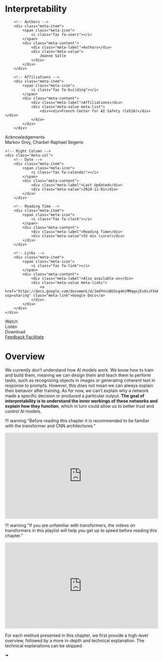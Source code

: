 # Interpretability

<div class="chapter-meta">

<div class="meta-grid">
    <!-- Left Column -->
    <div class="meta-col">

        <!-- Authors -->
        <div class="meta-item">
            <span class="meta-icon">
                <i class="fas fa-users"></i>
            </span>
            <div class="meta-content">
                <div class="meta-label">Authors</div>
                <div class="meta-value">
                    Jeanne Salle
                </div>
            </div>
        </div>
        
        <!-- Affiliations -->
        <div class="meta-item">
            <span class="meta-icon">
                <i class="fas fa-building"></i>
            </span>
            <div class="meta-content">
                <div class="meta-label">Affiliations</div>
                <div class="meta-value meta-list">
                    <div><div>French Center for AI Safety (CeSIA)</div></div>
                </div>
            </div>
        </div>

<!-- Acknowledgements section -->
<div class="meta-item">
    <span class="meta-icon">
        <i class="fas fa-heart"></i>
    </span>
    <div class="meta-content">
        <div class="meta-label">Acknowledgements</div>
        <div class="meta-value">
            Markov Grey, Charbel-Raphael Segerie
        </div>
    </div>
</div>
    </div>

    <!-- Right Column -->
    <div class="meta-col">
        <!-- Date -->
        <div class="meta-item">
            <span class="meta-icon">
                <i class="fas fa-calendar"></i>
            </span>
            <div class="meta-content">
                <div class="meta-label">Last Updated</div>
                <div class="meta-value">2024-11-01</div>
            </div>
        </div>
        
        <!-- Reading Time -->
		<div class="meta-item">
			<span class="meta-icon">
				<i class="fas fa-clock"></i>
			</span>
			<div class="meta-content">
				<div class="meta-label">Reading Time</div>
				<div class="meta-value">55 min (core)</div>
			</div>
		</div>
        
        <!-- Links -->
        <div class="meta-item">
            <span class="meta-icon">
                <i class="fas fa-link"></i>
            </span>
            <div class="meta-content">
                <div class="meta-label">Also available on</div>
                <div class="meta-value meta-links">
                    <a href="https://docs.google.com/document/d/1mdYnniBG5vg4HjMMqqojEs8siFXoRnxi0RfxursBw7A/edit?usp=sharing" class="meta-link">Google Docs</a>
                </div>
            </div>
        </div>
    </div>
</div>

</div>

<div class="action-buttons">
    <div class="action-button disabled" data-tippy-content="Video coming soon">
        <i class="fas fa-video"></i>
        <span>Watch</span>
    </div>
    <div class="action-button disabled" data-tippy-content="Audio coming soon">
        <i class="fas fa-headphones"></i>
        <span>Listen</span>
    </div>
    <div class="action-button disabled" data-tippy-content="PDF coming soon">
        <i class="fas fa-file-pdf"></i>
        <span>Download</span>
    </div>
    <a href="https://forms.gle/ZsA4hEWUx1ZrtQLL9" class="action-button">
        <i class="fas fa-comment"></i>
        <span>Feedback</span>
    </a>
    <a href="https://docs.google.com/document/d/1izDWZKR_xB2qj2a8LkbqcnqnjBIC-C7fn-74CIA-m9w/edit?usp=sharing" class="action-button">
        <i class="fas fa-users"></i>
        <span>Facilitate</span>
    </a>
</div>

# Overview

We currently don’t understand how AI models work. We know how to train and build them, meaning we can design them and teach them to perform tasks, such as recognizing objects in images or generating coherent text in response to prompts. However, this does not mean we can always explain their behavior after training. As for now, we can’t explain why a network made a specific decision or produced a particular output. **The goal of interpretability is to understand the inner workings of these networks and explain how they function**, which in turn could allow us to better trust and control AI models.

!!! warning "Before reading this chapter it is recommended to be familiar with the transformer and CNN architectures."

<iframe style="width: 100%; aspect-ratio: 16 / 9;" frameborder="0" allowfullscreen src="https://www.youtube.com/embed/KuXjwB4LzSA"></iframe>

!!! warning "If you are unfamiliar with transformers, the videos on transformers in this playlist will help you get up to speed before reading this chapter."

<iframe style="width: 100%; aspect-ratio: 16 / 9;" frameborder="0" allowfullscreen src="https://www.youtube.com/embed/aircAruvnKk"></iframe>

For each method presented in this chapter, we first provide a high-level overview, followed by a more in-depth and technical explanation. The technical explanations can be skipped.


<div class="section-end">
    <span>❧</span>
</div>